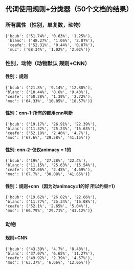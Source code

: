 ## 代词使用规则+分类器（50个文档的结果）

### 所有属性（性别，单复数，动物）

    {'bcub': ('51.74%', '0.63%', '1.25%'),
     'blanc': ('48.27%', '1.06%', '2.07%'),
     'ceafe': ('52.31%', '0.44%', '0.87%'),
     'muc': ('68.34%', '1.02%', '2.02%')}

### 性别，动物（动物默认 规则+CNN）

#### 性别：规则

    {'bcub': ('21.8%', '9.14%', '12.88%'),
    'blanc': ('10.44%', '8.6%', '9.43%'),
    'ceafe': ('50.28%', '1.39%', '2.72%'),
    'muc': ('64.33%', '10.85%', '18.57%')}

#### 性别：cnn-1-所有的都用cnn判断

    {'bcub': ('19.17%', '26.91%', '22.39%'),
    'blanc': ('11.32%', '25.23%', '15.63%'),
    'ceafe': ('52.18%', '2.46%', '4.7%'),
    'muc': ('67.6%', '29.58%', '41.15%')}

#### 性别: cnn-2-仅仅animacy = 1的


    {'bcub': ('19%', '27.28%', '22.4%'),
    'blanc': ('11.15%', '25.63%', '15.54%'),
    'ceafe': ('52.06%', '2.45%', '4.69%'),
    'muc': ('67.7%', '30.08%', '41.65%')}


#### 性别：规则+cnn（因为对animacy=1的好 所以约束=1）

    {'bcub': ('19.62%', '26.82%', '22.66%'),
    'blanc': ('11.77%', '25.34%', '16.08%'),
    'ceafe': ('52.1%', '2.65%', '5.04%'),
    'muc': ('66.79%', '29.71%', '41.12%')}


### 动物

#### 规则+CNN


    {'bcub': ('43.39%', '4.7%', '8.48%'),
    'blanc': ('37.07%', '6.65%', '11.27%'),
    'ceafe': ('49.92%', '2.39%', '4.57%'),
    'muc': ('63.37%', '6.66%', '12.06%')}